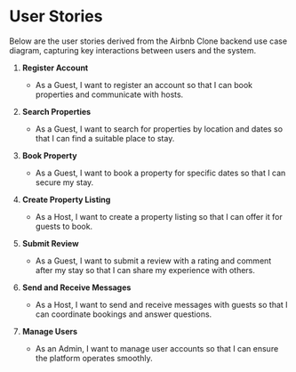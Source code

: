 # User Stories

Below are the user stories derived from the Airbnb Clone backend use case diagram, capturing key interactions between users and the system.

1. **Register Account**
   - As a Guest, I want to register an account so that I can book properties and communicate with hosts.

2. **Search Properties**
   - As a Guest, I want to search for properties by location and dates so that I can find a suitable place to stay.

3. **Book Property**
   - As a Guest, I want to book a property for specific dates so that I can secure my stay.

4. **Create Property Listing**
   - As a Host, I want to create a property listing so that I can offer it for guests to book.

5. **Submit Review**
   - As a Guest, I want to submit a review with a rating and comment after my stay so that I can share my experience with others.

6. **Send and Receive Messages**
   - As a Host, I want to send and receive messages with guests so that I can coordinate bookings and answer questions.

7. **Manage Users**
   - As an Admin, I want to manage user accounts so that I can ensure the platform operates smoothly.